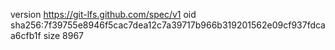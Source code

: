 version https://git-lfs.github.com/spec/v1
oid sha256:7f39755e8946f5cac7dea12c7a39717b966b319201562e09cf937fdcaa6cfb1f
size 8967
